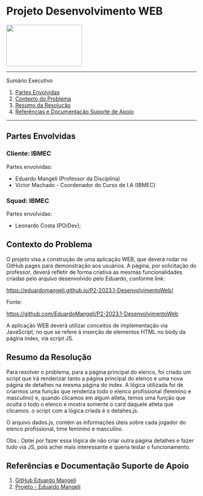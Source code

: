 # Projeto Desenvolvimento WEB

<div>
<img src="https://github.com/leonardod7/Apoena/assets/107505958/c4aae639-917a-4f5e-a448-b501f5bcf228" width='200px' height='110px'  />
</div>



*******
Sumário Executivo 
 1. [Partes Envolvidas](#partesenvolvidas)
 2. [Contexto do Problema](#contextodoproblema)
 3. [Resumo da Resolução](#resumo)
 4. [Referências e Documentação Suporte de Apoio](#ref)



*******

<div id='partesenvolvidas'/> 

## Partes Envolvidas

### Cliente: IBMEC

Partes envolvidas: 

- Eduardo Mangeli (Professor da Disciplina)
- Victor Machado - Coordenador do Curso de I.A (IBMEC) 

### Squad: IBMEC

Partes envolvidas: 

- Leonardo Costa (PO/Dev);

<div id='contextoproblema'/> 

## Contexto do Problema

O projeto visa a construção de uma aplicação WEB, que deverá rodar no GitHub pages para demonstração aos usuários. A página, por solicitação do professor, deverá refletir de forma
criativa as mesmas funcionalidades criadas pelo arquivo desenvolvido pelo Eduardo, conforme link: 

https://eduardomangeli.github.io/P2-2023.1-DesenvolvimentoWeb/

Fonte: 

https://github.com/EduardoMangeli/P2-2023.1-DesenvolvimentoWeb

A aplicação WEB deverá utilizar conceitos de implementação via JavaScript, no que se refere à inserção de elementos HTML no body da página index, via script JS.



<div id='resumo'/>

## Resumo da Resolução

Para resolver o problema, para a página principal do elenco, foi criado um script que irá renderizar tanto a página principal do elenco e uma nova página de detalhes na mesma página do index.
A lógica utilizada foi de criarmos uma função que renderiza todo o elenco profissional (feminino e masculino) e, quando clicamos em algum atleta, temos uma função que
oculta o todo o elenco e mostra somente o card daquele atleta que clicamos.
o script com a lógica criada é o detahes.js.

O arquivo dados.js, contém as informações úteis sobre cada jogador do elenco profissional, time feminino e masculino.

Obs.: Optei por fazer essa lógica de não criar outra página detalhes e fazer tudo via JS, pois achei mais interessante e queria testar o funcionamento.


<div id='ref'/>

## Referências e Documentação Suporte de Apoio

1. [GitHub Eduardo Mangeli](https://github.com/EduardoMangeli/P2-2023.1-DesenvolvimentoWeb)
2. [Projeto - Eduardo Mangeli](https://eduardomangeli.github.io/P2-2023.1-DesenvolvimentoWeb/)








